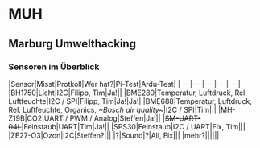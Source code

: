 # MUH
## Marburg Umwelthacking

### Sensoren im Überblick
|Sensor|Misst|Protkoll|Wer hat?|Pi-Test|Ardu-Test|
|---|---|---|---|---|
|BH1750|Licht|I2C|Filipp, Tim|Ja!||
|BME280|Temperatur, Luftdruck, Rel. Luftfeuchte|I2C / SPI|Filipp, Tim|Ja!|Ja!|
|BME688|Temperatur, Luftdruck, Rel. Luftfeuchte, Organics, *\~Bosch air quality\~*|I2C / SPI|Tim|||
|MH-Z19B|CO2|UART / PWM / Analog|Steffen|Ja!||
|~~SM-UART-04L~~|Feinstaub|UART|Tim|Ja!||
|SPS30|Feinstaub|I2C / UART|Fix, Tim|||
|ZE27-O3|Ozon|I2C|Steffen?|||
|?|Sound|?|Ali, Fix|||
|mehr?||||||
